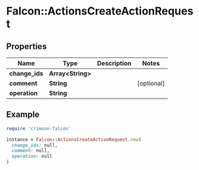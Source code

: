 # Falcon::ActionsCreateActionRequest

## Properties

| Name | Type | Description | Notes |
| ---- | ---- | ----------- | ----- |
| **change_ids** | **Array&lt;String&gt;** |  |  |
| **comment** | **String** |  | [optional] |
| **operation** | **String** |  |  |

## Example

```ruby
require 'crimson-falcon'

instance = Falcon::ActionsCreateActionRequest.new(
  change_ids: null,
  comment: null,
  operation: null
)
```

